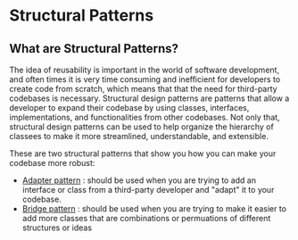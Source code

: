 # Structural Patterns
## What are Structural Patterns?
The idea of reusability is important in the world of software development, and often times it is very time consuming and inefficient for developers to create code from scratch, which means that that the need for third-party codebases is necessary. Structural design patterns are patterns that allow a developer to expand their codebase by using classes, interfaces, implementations, and functionalities from other codebases. Not only that, structural design patterns can be used to help organize the hierarchy of classees to make it more streamlined, understandable, and extensible.

These are two structural patterns that show you how you can make your codebase more robust:
* [Adapter pattern](https://github.com/sidg1215/DesignPatterns/tree/main/Structural%20Patterns/Adapter%20Pattern) : should be used when you are trying to add an interface or class from a third-party developer and "adapt" it to your codebase.
* [Bridge pattern](https://github.com/sidg1215/DesignPatterns/tree/main/Structural%20Patterns/Bridge%20Pattern) : should be used when you are trying to make it easier to add more classes that are combinations or permuations of different structures or ideas

